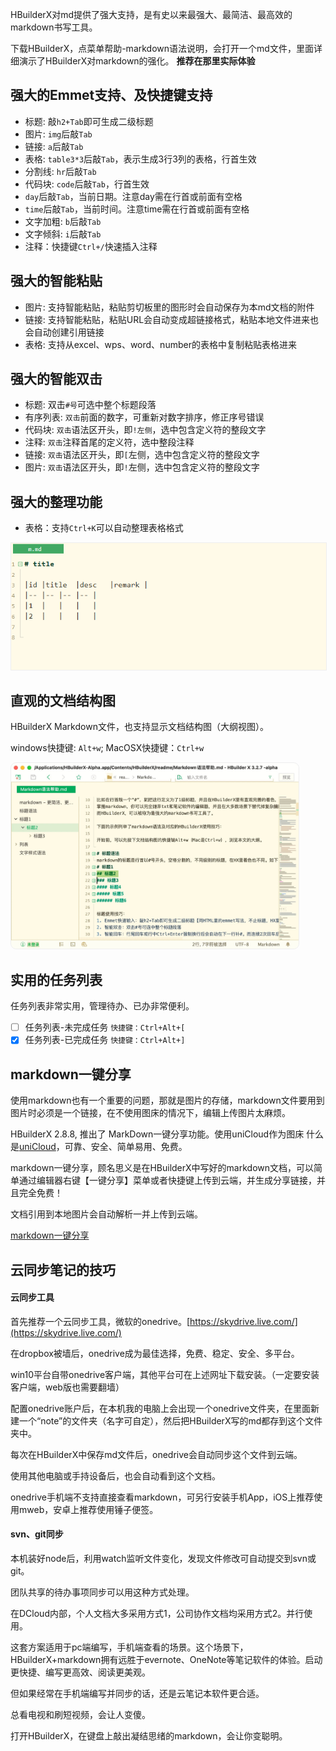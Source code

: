 HBuilderX对md提供了强大支持，是有史以来最强大、最简洁、最高效的markdown书写工具。

下载HBuilderX，点菜单帮助-markdown语法说明，会打开一个md文件，里面详细演示了HBuilderX对markdown的强化。
**推荐在那里实际体验**

## 强大的Emmet支持、及快捷键支持

- 标题:  敲`h2+Tab`即可生成二级标题
- 图片: `img`后敲`Tab`
- 链接: `a`后敲`Tab`
- 表格: `table3*3`后敲`Tab`，表示生成3行3列的表格，行首生效
- 分割线: `hr`后敲`Tab`
- 代码块: `code`后敲`Tab`，行首生效
- `day`后敲`Tab`，当前日期。注意day需在行首或前面有空格
- `time`后敲`Tab`，当前时间。注意time需在行首或前面有空格
- 文字加粗: `b`后敲`Tab`
- 文字倾斜: `i`后敲`Tab`
- 注释：快捷键`Ctrl+/`快速插入注释

## 强大的智能粘贴

- 图片: 支持智能粘贴，粘贴剪切板里的图形时会自动保存为本md文档的附件
- 链接: 支持智能粘贴，粘贴URL会自动变成超链接格式，粘贴本地文件进来也会自动创建引用链接
- 表格: 支持从excel、wps、word、number的表格中复制粘贴表格进来

## 强大的智能双击

- 标题: 双击`#号`可选中整个标题段落
- 有序列表: `双击`前面的数字，可重新对数字排序，修正序号错误
- 代码块: `双击`语法区开头，即`!左侧`，选中包含定义符的整段文字
- 注释: `双击`注释首尾的定义符，选中整段注释
- 链接: `双击`语法区开头，即`[`左侧，选中包含定义符的整段文字
- 图片: `双击`语法区开头，即`!`左侧，选中包含定义符的整段文字

## 强大的整理功能

- 表格：支持`Ctrl+K`可以自动整理表格格式

<img src="/static/snapshots/tutorial/markdown_table_format.gif" style="border: 1px solid #eee;"/>

## 直观的文档结构图

HBuilderX Markdown文件，也支持显示文档结构图（大纲视图）。

windows快捷键: `Alt+w`; MacOSX快捷键：`Ctrl+w`

<img src="/static/snapshots/tutorial/markdown_outline.jpg" style="zoom: 45%;border-radius: 20px;border: 1px solid #eee;"/>

## 实用的任务列表

任务列表非常实用，管理待办、已办非常便利。

- [ ] 任务列表-未完成任务 `快捷键：Ctrl+Alt+[`
- [x] 任务列表-已完成任务 `快捷键：Ctrl+Alt+]`

## markdown一键分享

使用markdown也有一个重要的问题，那就是图片的存储，markdown文件要用到图片时必须是一个链接，在不使用图床的情况下，编辑上传图片太麻烦。

HBuilderX 2.8.8,  推出了 MarkDown一键分享功能。使用uniCloud作为图床 什么是[uniCloud](https://uniapp.dcloud.io/uniCloud/README)，可靠、安全、简单易用、免费。

markdown一键分享，顾名思义是在HBuilderX中写好的markdown文档，可以简单通过编辑器右键【一键分享】菜单或者快捷键上传到云端，并生成分享链接，并且完全免费！

文档引用到本地图片会自动解析一并上传到云端。

[markdown一键分享](/Tutorial/extension/markdown_share)

## 云同步笔记的技巧

#### 云同步工具

首先推荐一个云同步工具，微软的onedrive。[https://skydrive.live.com/](https://skydrive.live.com/)

在dropbox被墙后，onedrive成为最佳选择，免费、稳定、安全、多平台。

win10平台自带onedrive客户端，其他平台可在上述网址下载安装。（一定要安装客户端，web版也需要翻墙）

配置onedrive账户后，在本机我的电脑上会出现一个onedrive文件夹，在里面新建一个“note”的文件夹（名字可自定），然后把HBuilderX写的md都存到这个文件夹中。

每次在HBuilderX中保存md文件后，onedrive会自动同步这个文件到云端。

使用其他电脑或手持设备后，也会自动看到这个文档。

onedrive手机端不支持直接查看markdown，可另行安装手机App，iOS上推荐使用mweb，安卓上推荐使用锤子便签。


#### svn、git同步

本机装好node后，利用watch监听文件变化，发现文件修改可自动提交到svn或git。

团队共享的待办事项同步可以用这种方式处理。

在DCloud内部，个人文档大多采用方式1，公司协作文档均采用方式2。并行使用。

这套方案适用于pc端编写，手机端查看的场景。这个场景下，HBuilderX+markdown拥有远胜于evernote、OneNote等笔记软件的体验。启动更快捷、编写更高效、阅读更美观。

但如果经常在手机端编写并同步的话，还是云笔记本软件更合适。

总看电视和刷短视频，会让人变傻。

打开HBuilderX，在键盘上敲出凝结思绪的markdown，会让你变聪明。